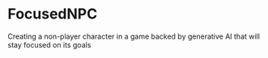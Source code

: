 # FocusedNPC
Creating a non-player character in a game backed by generative AI that will stay focused on its goals
